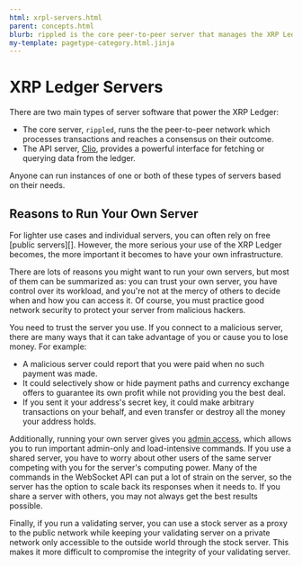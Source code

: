 ```yaml
---
html: xrpl-servers.html
parent: concepts.html
blurb: rippled is the core peer-to-peer server that manages the XRP Ledger.
my-template: pagetype-category.html.jinja
---
```

# XRP Ledger Servers

There are two main types of server software that power the XRP Ledger:

- The core server, `rippled`, runs the the peer-to-peer network which processes transactions and reaches a consensus on their outcome.
- The API server, [Clio](the-clio-server.html), provides a powerful interface for fetching or querying data from the ledger.

Anyone can run instances of one or both of these types of servers based on their needs.

## Reasons to Run Your Own Server

For lighter use cases and individual servers, you can often rely on free [public servers][]. However, the more serious your use of the XRP Ledger becomes, the more important it becomes to have your own infrastructure.

There are lots of reasons you might want to run your own servers, but most of them can be summarized as: you can trust your own server, you have control over its workload, and you're not at the mercy of others to decide when and how you can access it. Of course, you must practice good network security to protect your server from malicious hackers.

You need to trust the server you use. If you connect to a malicious server, there are many ways that it can take advantage of you or cause you to lose money. For example:

* A malicious server could report that you were paid when no such payment was made.
* It could selectively show or hide payment paths and currency exchange offers to guarantee its own profit while not providing you the best deal.
* If you sent it your address's secret key, it could make arbitrary transactions on your behalf, and even transfer or destroy all the money your address holds.

Additionally, running your own server gives you [admin access](get-started-using-http-websocket-apis.html#admin-access), which allows you to run important admin-only and load-intensive commands. If you use a shared server, you have to worry about other users of the same server competing with you for the server's computing power. Many of the commands in the WebSocket API can put a lot of strain on the server, so the server has the option to scale back its responses when it needs to. If you share a server with others, you may not always get the best results possible.

Finally, if you run a validating server, you can use a stock server as a proxy to the public network while keeping your validating server on a private network only accessible to the outside world through the stock server. This makes it more difficult to compromise the integrity of your validating server.
